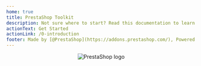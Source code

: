 ```yaml
---
home: true
title: PrestaShop Toolkit
description: Not sure where to start? Read this documentation to learn how to build a module powered by PrestaShop Toolkit.
actionText: Get Started
actionLink: /0-introduction
footer: Made by [@PrestaShop](https://addons.prestashop.com/), Powered by [vuepress](https://github.com/vuejs/vuepress).
---
```


<div style="text-align: center;">
  <img alt="PrestaShop logo" src="/assets/images/common/logo.png" style="max-width: 300px;"></img>
</div>
